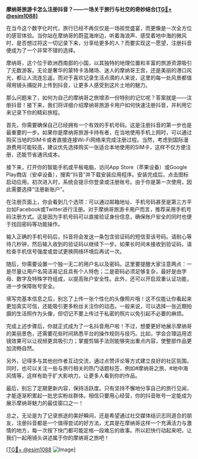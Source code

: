 **摩纳哥旅游卡怎么注册抖音？——一场关于旅行与社交的奇妙结合[[TG💪+ @esim1088](https://t.me/s/esim1088)]**

在当今这个数字化时代，旅行已经不再仅仅是一场视觉盛宴，而更像是一次全方位的感官体验。当你站在摩纳哥的蔚蓝海岸边，听着海浪声、感受着地中海的微风时，是否想过将这一切记录下来，分享给更多的人？而要实现这一愿望，注册抖音便成为了一个非常不错的选择。

摩纳哥，这个位于欧洲西南部的小国，以其独特的地理位置和丰富的旅游资源吸引了无数游客。无论是奢华的蒙特卡洛赌场、迷人的摩纳哥王宫，还是美丽的港口风光，都让人流连忘返。而对于喜欢记录生活点滴的人来说，这里的每一处风景都值得用镜头捕捉并上传到抖音，让更多人感受到这片土地的魅力。

那么问题来了，如何为自己的摩纳哥之旅增添一份特别的记忆呢？答案就是——注册抖音！接下来，我们将详细介绍摩纳哥旅游卡用户如何快速注册抖音，并利用它来记录下你的精彩旅程。

首先，你需要确保自己已经拥有一个有效的手机号码。这是注册抖音的第一步也是最重要的一步。如果你是摩纳哥旅游卡持有者，在当地使用手机上网时，可以通过购买当地的SIM卡或者直接连接Wi-Fi网络来完成注册过程。当然，考虑到国际漫游费用可能较高，建议优先选择购买一张适合本地使用的SIM卡，这样不仅方便注册，还能节省通讯成本。

接下来，打开你的智能手机或平板电脑，访问App Store（苹果设备）或Google Play商店（安卓设备），搜索“抖音”并下载安装应用程序。安装完成后，点击图标启动应用。初次进入时，系统会提示你登录或注册账号。由于你是第一次使用，因此需要选择“注册新账户”。

在注册页面上，你会看到几个选项：可以通过邮箱地址、手机号码甚至是第三方平台如Facebook或Twitter进行注册。对于摩纳哥旅游卡用户而言，推荐采用手机号码注册方式。这是因为手机号码可以直接验证身份信息，确保账户安全的同时也便于找回密码等功能操作。

输入正确的手机号码后，抖音将会发送一条包含验证码的短信至该号码。请耐心等待几秒钟，然后输入收到的验证码以继续下一步。如果长时间未接收到验证码，请检查手机信号强度或尝试更换网络环境后再试一次。

随后，你需要设置一个独一无二的用户名以及密码。这里要提醒大家注意两点：一是尽量让用户名简洁易记且具有个人特色；二是密码必须足够复杂，最好是由字母、数字及特殊字符组成，以提高账户安全性。此外，还可以开启双重认证功能，进一步保障账号安全。

填写完基本信息之后，别忘了上传一张个性化的头像照片哦！这不仅能让你看起来更加真实可信，还能吸引更多粉丝关注你的动态。一般来说，可以选择一张近期拍摄的生活照作为头像，但切记不要上传过于私密的照片以免引起不必要的麻烦。

完成上述步骤后，你就正式成为了一名抖音用户啦！不过，想要更好地展示摩纳哥的美丽景色，还需要花些时间熟悉平台的操作规则与技巧。比如，学会合理运用滤镜效果可以让视频更具吸引力；掌握剪辑手法则能够突出重点内容，使整部作品更加流畅自然。

另外，记得多与其他创作者互动交流，通过点赞评论等方式建立良好的社区氛围。同时，也可以关注一些与旅行相关的热门话题标签，例如#摩纳哥之旅、#地中海风情等，这样有助于扩大影响力，让更多人看到你的作品。

最后，别忘了定期更新内容，保持活跃度。只有坚持不懈地分享自己的旅行见闻，才能逐渐积累起一批忠实粉丝群体。相信只要用心经营，你的抖音账号一定能成为展示摩纳哥魅力的最佳窗口之一！

总之，无论是为了记录旅途的美好瞬间，还是希望通过社交媒体结识志同道合的朋友，注册抖音都是一个值得尝试的好方法。尤其是在摩纳哥这样一个充满活力与激情的地方，每一次按下快门都可能定格一段难忘的故事。所以赶快行动起来吧，让我们一起用镜头讲述属于你的摩纳哥之旅吧！

[[TG💪+ @esim1088](https://t.me/s/esim1088) ![Image](https://i.postimg.cc/4NQfJmqS/Snipaste-2025-05-13-00-14-12.png)]